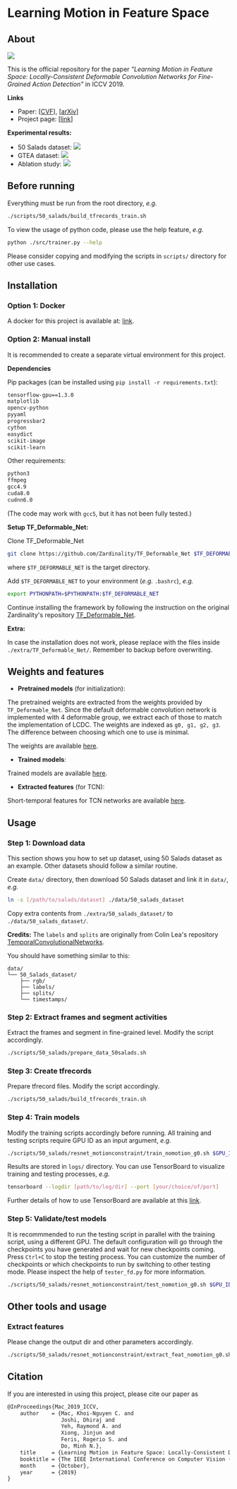 # Learning Motion in Feature Space

## About

![](res/ICCV2019.png)

This is the official repository for the paper *"Learning Motion in Feature Space: Locally-Consistent Deformable Convolution Networks for Fine-Grained Action Detection"* in ICCV 2019.

**Links**

- Paper: [[CVF](http://openaccess.thecvf.com/content_ICCV_2019/papers/Mac_Learning_Motion_in_Feature_Space_Locally-Consistent_Deformable_Convolution_Networks_for_ICCV_2019_paper.pdf)], [[arXiv](https://arxiv.org/abs/1811.08815)]
- Project page: [[link](https://knmac.github.io/projects/lcdc)]

**Experimental results:**

- 50 Salads dataset: ![](res/results_50salads.png)
- GTEA dataset: ![](res/results_gtea.png)
- Ablation study: ![](res/ablation.png)


## Before running

Everything must be run from the root directory, *e.g.*
```bash
./scripts/50_salads/build_tfrecords_train.sh
```

To view the usage of python code, please use the help feature, *e.g.*
```bash
python ./src/trainer.py --help
```

Please consider copying and modifying the scripts in `scripts/` directory for other use cases.

## Installation

### Option 1: Docker

A docker for this project is available at: [link](https://cloud.docker.com/u/knmac/repository/docker/knmac/mrderf).

### Option 2: Manual install

It is recommended to create a separate virtual environment for this project.

**Dependencies**

Pip packages (can be installed using `pip install -r requirements.txt`):
```markdown
tensorflow-gpu==1.3.0
matplotlib
opencv-python
pyyaml
progressbar2
cython
easydict
scikit-image
scikit-learn
```

Other requirements:
```markdown
python3
ffmpeg
gcc4.9
cuda8.0
cudnn6.0
```
(The code may work with `gcc5`, but it has not been fully tested.)

**Setup TF\_Deformable\_Net:**

Clone TF\_Deformable\_Net
```bash
git clone https://github.com/Zardinality/TF_Deformable_Net $TF_DEFORMABLE_NET
```
where `$TF_DEFORMABLE_NET` is the target directory.

Add `$TF_DEFORMABLE_NET` to your environment (*e.g.* `.bashrc`), *e.g.*
```bash
export PYTHONPATH=$PYTHONPATH:$TF_DEFORMABLE_NET
```

Continue installing the framework by following the instruction on the original Zardinality's repository [TF\_Deformable\_Net](https://github.com/Zardinality/TF_Deformable_Net).

**Extra:**

In case the installation does not work, please replace with the files inside `./extra/TF_Deformable_Net/`. Remember to backup before overwriting.


## Weights and features

- **Pretrained models** (for initialization):

The pretrained weights are extracted from the weights provided by `TF_Deformable_Net`. Since the default deformable convolution network is implemented with 4 deformable group, we extract each of those to match the implementation of LCDC. The weights are indexed as `g0, g1, g2, g3`. The difference between choosing which one to use is minimal.

The weights are available [here](https://drive.google.com/drive/folders/1Kc_NZlMf2X4rkc1aEnS-QrdoLObxs8yK?usp=sharing).

- **Trained models**:

Trained models are available [here](https://drive.google.com/drive/folders/1rhVDXPiUMIKRIOw7tzuJQg-BCMq7jBUy?usp=sharing).

- **Extracted features** (for TCN):

Short-temporal features for TCN networks are available [here](https://drive.google.com/drive/folders/1uWUXW8j37Dc1AGBMo01lmAIyedqJQIGS?usp=sharing).

## Usage

### Step 1: Download data

This section shows you how to set up dataset, using 50 Salads dataset as an example. Other datasets should follow a similar routine. 

Create `data/` directory, then download 50 Salads dataset and link it in `data/`, *e.g.*
```bash
ln -s [/path/to/salads/dataset] ./data/50_salads_dataset
```

Copy extra contents from `./extra/50_salads_dataset/` to `./data/50_salads_dataset/`.

**Credits:** The `labels` and `splits` are originally from Colin Lea's repository [TemporalConvolutionalNetworks](https://github.com/colincsl/TemporalConvolutionalNetworks).

You should have something similar to this:
```
data/
└── 50_Salads_dataset/
    ├── rgb/
    ├── labels/
    ├── splits/
    └── timestamps/
```

### Step 2: Extract frames and segment activities

Extract the frames and segment in fine-grained level. Modify the script accordingly.
```bash
./scripts/50_salads/prepare_data_50salads.sh
```

### Step 3: Create tfrecords

Prepare tfrecord files. Modify the script accordingly.
```bash
./scripts/50_salads/build_tfrecords_train.sh
```

### Step 4: Train models

Modify the training scripts accordingly before running. All training and testing scripts require GPU ID as an input argument, *e.g.*
```bash
./scripts/50_salads/resnet_motionconstraint/train_nomotion_g0.sh $GPU_ID
```

Results are stored in `logs/` directory. You can use TensorBoard to visualize training and testing processes, *e.g.*
```bash
tensorboard --logdir [path/to/log/dir] --port [your/choice/of/port]
```

Further details of how to use TensorBoard are available at this [link](https://www.tensorflow.org/programmers_guide/summaries_and_tensorboard).


### Step 5: Validate/test models

It is recommmended to run the testing script in parallel with the training script, using a different GPU. The default configuration will go through the checkpoints you have generated and wait for new checkpoints coming. Press `Ctrl+C` to stop the testing process. You can customize the number of checkpoints or which checkpoints to run by switching to other testing mode. Please inspect the help of `tester_fd.py` for more information.

```bash
./scripts/50_salads/resnet_motionconstraint/test_nomotion_g0.sh $GPU_ID
```

## Other tools and usage

### Extract features

Please change the output dir and other parameters accordingly.

```bash
./scripts/50_salads/resnet_motionconstraint/extract_feat_nomotion_g0.sh $GPU_ID
```

## Citation

If you are interested in using this project, please cite our paper as
```latex
@InProceedings{Mac_2019_ICCV,
    author    = {Mac, Khoi-Nguyen C. and 
                 Joshi, Dhiraj and 
                 Yeh, Raymond A. and 
                 Xiong, Jinjun and 
                 Feris, Rogerio S. and 
                 Do, Minh N.},
    title     = {Learning Motion in Feature Space: Locally-Consistent Deformable Convolution Networks for Fine-Grained Action Detection},
    booktitle = {The IEEE International Conference on Computer Vision (ICCV)},
    month     = {October},
    year      = {2019}
}
```

